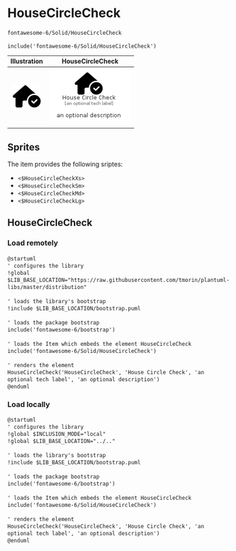 # HouseCircleCheck


```text
fontawesome-6/Solid/HouseCircleCheck
```

```text
include('fontawesome-6/Solid/HouseCircleCheck')
```



| Illustration | HouseCircleCheck |
| :---: | :---: |
| ![illustration for Illustration](../../fontawesome-6/Solid/HouseCircleCheck.png) | ![illustration for HouseCircleCheck](../../fontawesome-6/Solid/HouseCircleCheck.Local.png) |



## Sprites
The item provides the following sriptes:

- `<$HouseCircleCheckXs>`
- `<$HouseCircleCheckSm>`
- `<$HouseCircleCheckMd>`
- `<$HouseCircleCheckLg>`





## HouseCircleCheck

### Load remotely
```plantuml
@startuml
' configures the library
!global $LIB_BASE_LOCATION="https://raw.githubusercontent.com/tmorin/plantuml-libs/master/distribution"

' loads the library's bootstrap
!include $LIB_BASE_LOCATION/bootstrap.puml

' loads the package bootstrap
include('fontawesome-6/bootstrap')

' loads the Item which embeds the element HouseCircleCheck
include('fontawesome-6/Solid/HouseCircleCheck')

' renders the element
HouseCircleCheck('HouseCircleCheck', 'House Circle Check', 'an optional tech label', 'an optional description')
@enduml
```

### Load locally
```plantuml
@startuml
' configures the library
!global $INCLUSION_MODE="local"
!global $LIB_BASE_LOCATION="../.."

' loads the library's bootstrap
!include $LIB_BASE_LOCATION/bootstrap.puml

' loads the package bootstrap
include('fontawesome-6/bootstrap')

' loads the Item which embeds the element HouseCircleCheck
include('fontawesome-6/Solid/HouseCircleCheck')

' renders the element
HouseCircleCheck('HouseCircleCheck', 'House Circle Check', 'an optional tech label', 'an optional description')
@enduml
```

